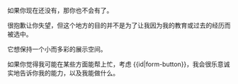 如果你现在还没有，那你也不会有了。

很抱歉让你失望，但这个地方的目的并不是为了让我因为我的教育或过去的经历而被选中。

它想保持一个小而多彩的展示空间。

如果你觉得我可能在某些方面能帮上忙，考虑 {{id|form-button}}，我会很乐意诚实地告诉你我的能力，以及我能做什么。